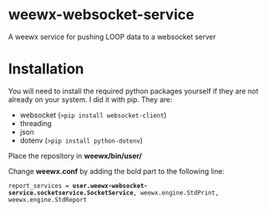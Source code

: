 # weewx-websocket-service
A weewx service for pushing LOOP data to a websocket server

# Installation
You will need to install the required python packages yourself if they are not already on your system. I did it with pip. They are:
- websocket (`>pip install websocket-client`)
- threading
- json
- dotenv (`>pip install python-dotenv`)

Place the repository in **weewx/bin/user/**

Change **weewx.conf** by adding the bold part to the following line:

`report_services = `**`user.weewx-websocket-service.socketservice.SocketService`**`, weewx.engine.StdPrint, weewx.engine.StdReport`
